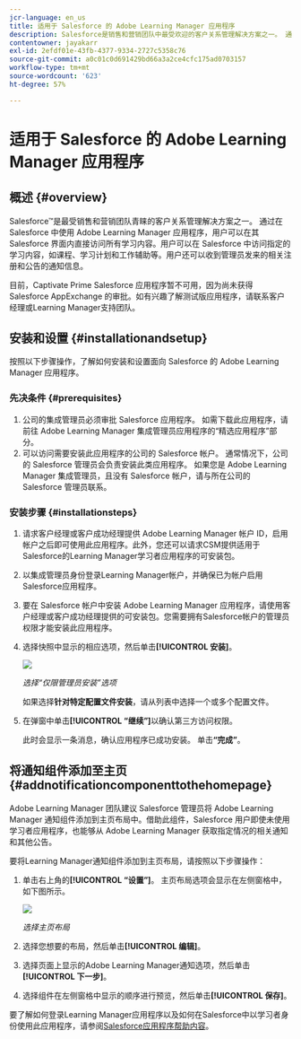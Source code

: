 ```yaml
---
jcr-language: en_us
title: 适用于 Salesforce 的 Adobe Learning Manager 应用程序
description: Salesforce是销售和营销团队中最受欢迎的客户关系管理解决方案之一。 通过在 Salesforce 中使用 Adobe Learning Manager 应用程序，用户可以在其 Salesforce 界面内直接访问所有学习内容。用户可以在 Salesforce 中访问指定的学习内容，如课程、学习计划和工作辅助等。用户还可以收到管理员发来的相关注册和公告的通知信息。
contentowner: jayakarr
exl-id: 2efdf01e-43fb-4377-9334-2727c5358c76
source-git-commit: a0c01c0d691429bd66a3a2ce4cfc175ad0703157
workflow-type: tm+mt
source-wordcount: '623'
ht-degree: 57%

---
```


# 适用于 Salesforce 的 Adobe Learning Manager 应用程序

## 概述 {#overview}

Salesforce™是最受销售和营销团队青睐的客户关系管理解决方案之一。 通过在 Salesforce 中使用 Adobe Learning Manager 应用程序，用户可以在其 Salesforce 界面内直接访问所有学习内容。用户可以在 Salesforce 中访问指定的学习内容，如课程、学习计划和工作辅助等。用户还可以收到管理员发来的相关注册和公告的通知信息。

目前，Captivate Prime Salesforce 应用程序暂不可用，因为尚未获得 Salesforce AppExchange 的审批。如有兴趣了解测试版应用程序，请联系客户经理或Learning Manager支持团队。

## 安装和设置 {#installationandsetup}

按照以下步骤操作，了解如何安装和设置面向 Salesforce 的 Adobe Learning Manager 应用程序。

### 先决条件 {#prerequisites}

1. 公司的集成管理员必须审批 Salesforce 应用程序。 如需下载此应用程序，请前往 Adobe Learning Manager 集成管理员应用程序的“精选应用程序”部分。
1. 可以访问需要安装此应用程序的公司的 Salesforce 帐户。 通常情况下，公司的 Salesforce 管理员会负责安装此类应用程序。 如果您是 Adobe Learning Manager 集成管理员，且没有 Salesforce 帐户，请与所在公司的 Salesforce 管理员联系。

### 安装步骤 {#installationsteps}

1. 请求客户经理或客户成功经理提供 Adobe Learning Manager 帐户 ID，启用帐户之后即可使用此应用程序。此外，您还可以请求CSM提供适用于Salesforce的Learning Manager学习者应用程序的可安装包。

1. 以集成管理员身份登录Learning Manager帐户，并确保已为帐户启用Salesforce应用程序。

1. 要在 Salesforce 帐户中安装 Adobe Learning Manager 应用程序，请使用客户经理或客户成功经理提供的可安装包。您需要拥有Salesforce帐户的管理员权限才能安装此应用程序。

1. 选择快照中显示的相应选项，然后单击&#x200B;**[!UICONTROL 安装]**。

   ![](assets/install-options.png)

   *选择“仅限管理员安装”选项*

   如果选择&#x200B;**针对特定配置文件安装**，请从列表中选择一个或多个配置文件。

1. 在弹窗中单击&#x200B;**[!UICONTROL “继续”]**&#x200B;以确认第三方访问权限。

   此时会显示一条消息，确认应用程序已成功安装。 单击&#x200B;**“完成”**。

## 将通知组件添加至主页 {#addnotificationcomponenttothehomepage}

Adobe Learning Manager 团队建议 Salesforce 管理员将 Adobe Learning Manager 通知组件添加到主页布局中。借助此组件，Salesforce 用户即使未使用学习者应用程序，也能够从 Adobe Learning Manager 获取指定情况的相关通知和其他公告。

要将Learning Manager通知组件添加到主页布局，请按照以下步骤操作：

1. 单击右上角的&#x200B;**[!UICONTROL “设置”]**。 主页布局选项会显示在左侧窗格中，如下图所示。

   ![](assets/homepage-component.png)

   *选择主页布局*

1. 选择您想要的布局，然后单击&#x200B;**[!UICONTROL 编辑]**。
1. 选择页面上显示的Adobe Learning Manager通知选项，然后单击&#x200B;**[!UICONTROL 下一步]**。
1. 选择组件在左侧窗格中显示的顺序进行预览，然后单击&#x200B;**[!UICONTROL 保存]**。

要了解如何登录Learning Manager应用程序以及如何在Salesforce中以学习者身份使用此应用程序，请参阅[Salesforce应用程序帮助内容](../../learners/feature-summary/sfdc-app.md)。

